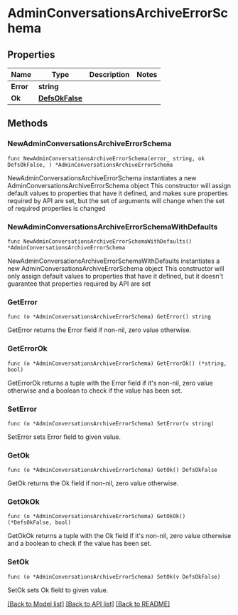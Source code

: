# AdminConversationsArchiveErrorSchema

## Properties

Name | Type | Description | Notes
------------ | ------------- | ------------- | -------------
**Error** | **string** |  | 
**Ok** | [**DefsOkFalse**](DefsOkFalse.md) |  | 

## Methods

### NewAdminConversationsArchiveErrorSchema

`func NewAdminConversationsArchiveErrorSchema(error_ string, ok DefsOkFalse, ) *AdminConversationsArchiveErrorSchema`

NewAdminConversationsArchiveErrorSchema instantiates a new AdminConversationsArchiveErrorSchema object
This constructor will assign default values to properties that have it defined,
and makes sure properties required by API are set, but the set of arguments
will change when the set of required properties is changed

### NewAdminConversationsArchiveErrorSchemaWithDefaults

`func NewAdminConversationsArchiveErrorSchemaWithDefaults() *AdminConversationsArchiveErrorSchema`

NewAdminConversationsArchiveErrorSchemaWithDefaults instantiates a new AdminConversationsArchiveErrorSchema object
This constructor will only assign default values to properties that have it defined,
but it doesn't guarantee that properties required by API are set

### GetError

`func (o *AdminConversationsArchiveErrorSchema) GetError() string`

GetError returns the Error field if non-nil, zero value otherwise.

### GetErrorOk

`func (o *AdminConversationsArchiveErrorSchema) GetErrorOk() (*string, bool)`

GetErrorOk returns a tuple with the Error field if it's non-nil, zero value otherwise
and a boolean to check if the value has been set.

### SetError

`func (o *AdminConversationsArchiveErrorSchema) SetError(v string)`

SetError sets Error field to given value.


### GetOk

`func (o *AdminConversationsArchiveErrorSchema) GetOk() DefsOkFalse`

GetOk returns the Ok field if non-nil, zero value otherwise.

### GetOkOk

`func (o *AdminConversationsArchiveErrorSchema) GetOkOk() (*DefsOkFalse, bool)`

GetOkOk returns a tuple with the Ok field if it's non-nil, zero value otherwise
and a boolean to check if the value has been set.

### SetOk

`func (o *AdminConversationsArchiveErrorSchema) SetOk(v DefsOkFalse)`

SetOk sets Ok field to given value.



[[Back to Model list]](../README.md#documentation-for-models) [[Back to API list]](../README.md#documentation-for-api-endpoints) [[Back to README]](../README.md)


